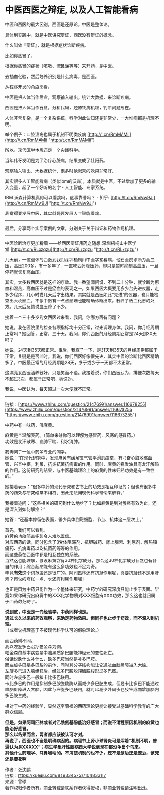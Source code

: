 # 中医西医之辩症, 以及人工智能看病
中医和西医的最大区别，西医是还原论，中医是整体论。

具体到实践中，就是中医讲究辩证，西医没有辩证的概念。

什么叫做『辩证』，就是根据症状诊断疾病。

比如你感冒了，

根据你感冒的症状（咳嗽、流鼻涕等等）来开药，是中医。

去抽血化验，然后培养识别是什么病毒，是西医。

从程序开发的角度来看，

中医是把人体当作黑盒，观察输入输出，统计大数据，来诊断疾病。

西医是把人体当作白盒，分析代码，还原致病机理，判断问题所在。

人体非常复杂，是一个复杂系统，科学对此认知还是非常少，一大堆病都是机理不明。

举个例子：口腔溃疡也属于机制不明类疾病 [http://t.cn/RmMAMii](http://t.cn/RmMAMii "http://t.cn/RmMAMii")

所以，现代医学本质还是一个实践科学。

当年伟哥发明是为了治疗心脏病，结果变成了壮阳药。

观察输入输出，大数据统计，很多时候就真的效果非常好。

其实很多人工智能看病（类似ibm的沃森），本质就是中医，不过增加了更多的输入变量，起了一个好听的名字 \- 人工智能、专家系统。

IBM 沃森计算机真的可以看病吗，这事靠谱吗？ \- 知乎: [http://t.cn/RmMw9Jl](http://t.cn/RmMw9Jl "http://t.cn/RmMw9Jl")

  
我觉得要发展中医，其实就是要发展人工智能看病。

---

最后，分享两个实际案例的文章，分别关于关于辩证和药物作用机理。  

---

中医诊断治疗更加精细 ——给西医辩证用药之随想_深圳梧桐山中医学堂 [http://t.cn/RLxzqzu](http://t.cn/RLxzqzu "http://t.cn/RLxzqzu")  

几天前，一位退休的西医到我们深圳梧桐山中医学堂看病，他在医院诊断为高血压，高压200多。有十多年了，一直吃西药降压药，却只是暂时抑制高血压，一旦停药就恢复高血压。

其实，大多数西医就是这样的疗效。我一番望闻问切，不到二十分钟，就诊断为瘀血和湿热，高血压不过是瘀血的表现之一。如果西医大概要用多少台先进仪器，走多少程序，几小时或几天后才出结果。其实就是西医如此“先进”的仪器，也只能检查出大块瘀血，不像中医有一点点瘀堵也能精确诊断出来。我开了活血化瘀的处方。几天后反馈说血压降了不少。

接着一个三十多岁的女西医过来看，我问，你哪方面有问题？

她说，我在医院里的检查各项指标均十分正常，过来调理身体。我问，你月经周期正常吗？她回答，正常，三十天。我问，你们西医的月经周期正常是24天到30天吗？

她说，24天到35天都正常。事后，我查了一下，是21天到35天的月经周期都属于正常，关键是是否准时。我说，你们西医好像很先进，其实中医的诊断比西医精确多了，中医最正常的月经周期是28天，多于或少于一天都不太正常。

这漂亮女西医涵养很好，只是笑而不语。我接着说，你们西医认为，排便次数每天不超过3次，都属于正常吧，她说对。

我说，中医认为，每天超过一次大便就不正常。

---

链接：[https://www.zhihu.com/question/21476991/answer/116678255](https://www.zhihu.com/question/21476991/answer/116678255 "https://www.zhihu.com/question/21476991/answer/116678255")  

中药中有一味药，叫麻黄。  

麻黄是辛温解表药。（简单来讲你可以理解为感冒药，风寒的感冒药。）  
功效是发汗散寒、宣肺平喘、利水消肿。

我询问了一位中药学专业的同学。  
她说：“在现代研究中，发现麻黄有缓解支气管平滑肌痉挛，有兴奋心脏收缩血管，兴奋中枢，利尿，抗炎抗菌抗病毒的作用。同时，麻黄的挥发油具有发汗解热的作用。这份研究的结果，与中医基础理论上的麻黄的性味归经功效是有一致性的。”

她接着表示：“很多中药的现代研究和古书上的功效是相互印证的；但也有很多中药的药效与研究结果不相符，因此无法用现代科学理论来解释。”

我接着追问：“这些相关的研究到什么地步了？比如麻黄是到对解痉有效为止，还是深入到如何解痉？”

她答：“还基本停留在表面，很少具体到靶细胞、节点、抗体这一层次上。”

首先，我们可以看到。  
麻黄的功效简直多到令人难以置信。  
对应西药的话，同时包含了β受体阻滞剂、抗胆碱药、肾上腺素、利尿剂、解热镇痛药、抗病毒药以及抗菌药等等的作用。  
而这些药在西医中都是相互独立的系统。  
当然这也能理解，假设麻黄含有30种化学成分，那么这30种化学成分自然也有各自的作用；综合起来能有这么多功效也不足为奇。  
毕竟**有效**这个词范围还是很广的。阿司匹林还有抗凝作用呢，真要抗凝还不是用肝素？再说的夸张一点，水还有利尿作用呢！

也正是因为中药只能作为一个整体来研究，中药学的研究深度只能止步于表面。毕竟如果你研究出麻黄中的XXX化学物质对XXX细胞有XXX功效，那么这也就归属于西药的范畴了。

**说到底，中医是一门经验学，中药同样也是。**  
**通过长久以来的药效观察，来确定药物效果。但同样也止步于药效，而不深入到机理。**  
（或者说机理基于不被现代科学认可的假象理论。）

而西药则不同。  
我以左旋多巴治疗帕金森为例。  
帕金森的基本病变是中脑黑质多巴胺能神经元的变性死亡。  
俗话说缺什么补什么，缺多巴胺当然是补多巴胺。  
而左旋多巴是多巴胺的前体，同时其分子结构能让它通过血脑屏障进入大脑。  
左旋多巴进入脑组织后，经过多巴胺脱羧酶脱羧形成多巴胺。  
同时左旋多巴一般和卡比多巴联用。  
卡比多巴的作用是抑制多巴胺脱羧酶从而减少多巴胺生成，但是卡比多巴不能通过血脑屏障进入大脑，因此与左旋多巴联用，就可以减少外周多巴胺生成而增加脑内多巴胺生成。

相对于中药的经验学，显然这李菊福的西药理论更能让接受过基础科学教育的广大群众信服。

**但是，如果阿司匹林或者对乙酰氨基酚能治好感冒；而说不清楚原因机制的麻黄也能治好感冒。  
那么以结果而言，两者都应该被认可才对。  
再说了，西医也不全是明确病因的。病理书上肾小球肾炎可是写着“机制不明，普遍认为是XXXXX”；病生学里肝性脑病四大学说到现在都没争出个鸟来。  
其他什么药理学、耳鼻喉啥的，不清楚机制的也不少，还不是该治还是要治，该死还是要死啊**

作者：张沈鹏  
链接：https://xueqiu.com/8493345752/104833117  
来源：雪球  
著作权归作者所有。商业转载请联系作者获得授权，非商业转载请注明出处。